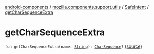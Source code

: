 [android-components](../../index.md) / [mozilla.components.support.utils](../index.md) / [SafeIntent](index.md) / [getCharSequenceExtra](./get-char-sequence-extra.md)

# getCharSequenceExtra

`fun getCharSequenceExtra(name: `[`String`](https://kotlinlang.org/api/latest/jvm/stdlib/kotlin/-string/index.html)`): `[`CharSequence`](https://kotlinlang.org/api/latest/jvm/stdlib/kotlin/-char-sequence/index.html)`?` [(source)](https://github.com/mozilla-mobile/android-components/blob/master/components/support/utils/src/main/java/mozilla/components/support/utils/SafeIntent.kt#L63)